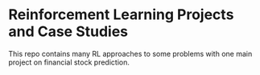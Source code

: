 # Reinforcement Learning Projects and Case Studies

This repo contains many RL approaches to some problems with one main project on financial stock prediction.